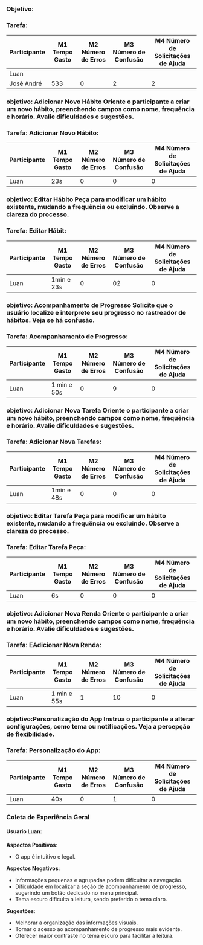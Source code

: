 ### Objetivo: 
###   Tarefa: 
| Participante  | M1 Tempo Gasto | M2 Número de Erros | M3 Número de Confusão | M4 Número de Solicitações de Ajuda |
|---------------|----------------|--------------------|-----------------------|------------------------------------|
| Luan          |                |                    |                       |                                    |
| José André    | 533            | 0                  | 2                     | 2                                  |


### objetivo: Adicionar Novo Hábito Oriente o participante a criar um novo hábito, preenchendo campos como nome, frequência e horário. Avalie dificuldades e sugestões.
###   Tarefa:  Adicionar Novo Hábito:
| Participante  | M1 Tempo Gasto | M2 Número de Erros | M3 Número de Confusão | M4 Número de Solicitações de Ajuda                      |
|---------------|----------------|--------------------|-----------------------|------------------------------------|
| Luan          |   23s          | 0                  | 0                     | 0                                  |

### objetivo: Editar Hábito Peça para modificar um hábito existente, mudando a frequência ou excluindo. Observe a clareza do processo.
###   Tarefa:  Editar Hábit:
| Participante  | M1 Tempo Gasto | M2 Número de Erros | M3 Número de Confusão | M4 Número de Solicitações de Ajuda                      |
|---------------|----------------|--------------------|-----------------------|------------------------------------|
| Luan          |   1min e 23s   | 0                  | 02                     | 0                                  |

### objetivo: Acompanhamento de Progresso Solicite que o usuário localize e interprete seu progresso no rastreador de hábitos. Veja se há confusão.
###   Tarefa:  Acompanhamento de Progresso:
| Participante  | M1 Tempo Gasto | M2 Número de Erros | M3 Número de Confusão | M4 Número de Solicitações de Ajuda                      |
|---------------|----------------|--------------------|-----------------------|------------------------------------|
| Luan          |   1 min e 50s  | 0                  | 9                     | 0                                  |

### objetivo: Adicionar Nova Tarefa Oriente o participante a criar um novo hábito, preenchendo campos como nome, frequência e horário. Avalie dificuldades e sugestões.
###   Tarefa:  Adicionar Nova Tarefas:
| Participante  | M1 Tempo Gasto | M2 Número de Erros | M3 Número de Confusão | M4 Número de Solicitações de Ajuda                      |
|---------------|----------------|--------------------|-----------------------|------------------------------------|
| Luan          |   1min e 48s   | 0                  | 0                     | 0                                  |

### objetivo: Editar Tarefa Peça para modificar um hábito existente, mudando a frequência ou excluindo. Observe a clareza do processo.
###   Tarefa:  Editar Tarefa Peça:
| Participante  | M1 Tempo Gasto | M2 Número de Erros | M3 Número de Confusão | M4 Número de Solicitações de Ajuda                      |
|---------------|----------------|--------------------|-----------------------|------------------------------------|
| Luan          |   6s           | 0                  | 0                     | 0                                  |

### objetivo: Adicionar Nova Renda Oriente o participante a criar um novo hábito, preenchendo campos como nome, frequência e horário. Avalie dificuldades e sugestões.
###   Tarefa:  EAdicionar Nova Renda:
| Participante  | M1 Tempo Gasto | M2 Número de Erros | M3 Número de Confusão | M4 Número de Solicitações de Ajuda                      |
|---------------|----------------|--------------------|-----------------------|------------------------------------|
| Luan          |   1 min e 55s  | 1                  | 10                     | 0                                  |

### objetivo:Personalização do App Instrua o participante a alterar configurações, como tema ou notificações. Veja a percepção de flexibilidade.
###   Tarefa:  Personalização do App:
| Participante  | M1 Tempo Gasto | M2 Número de Erros | M3 Número de Confusão | M4 Número de Solicitações de Ajuda                      |
|---------------|----------------|--------------------|-----------------------|------------------------------------|
| Luan          |   40s          | 0                  | 1                     | 0                                  |

### Coleta de Experiência Geral
#### Usuario Luan:
**Aspectos Positivos**:
- O app é intuitivo e legal.

**Aspectos Negativos**:
- Informações pequenas e agrupadas podem dificultar a navegação.
- Dificuldade em localizar a seção de acompanhamento de progresso, sugerindo um botão dedicado no menu principal.
- Tema escuro dificulta a leitura, sendo preferido o tema claro.

**Sugestões**:
- Melhorar a organização das informações visuais.
- Tornar o acesso ao acompanhamento de progresso mais evidente.
- Oferecer maior contraste no tema escuro para facilitar a leitura.
